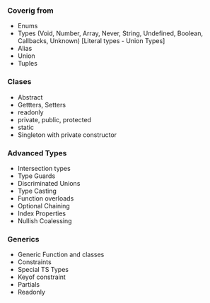 ### Coverig from 
- Enums
- Types (Void, Number, Array, Never, String, Undefined, Boolean, Callbacks, Unknown) [Literal types - Union Types]
- Alias
- Union
- Tuples

### Clases
- Abstract
- Gettters, Setters
- readonly
- private, public, protected
- static
- Singleton with private constructor

### Advanced Types
- Intersection types
- Type Guards
- Discriminated Unions
- Type Casting
- Function overloads 
- Optional Chaining
- Index Properties
- Nullish Coalessing

### Generics
- Generic Function and classes
- Constraints
- Special TS Types
- Keyof constraint
- Partials
- Readonly